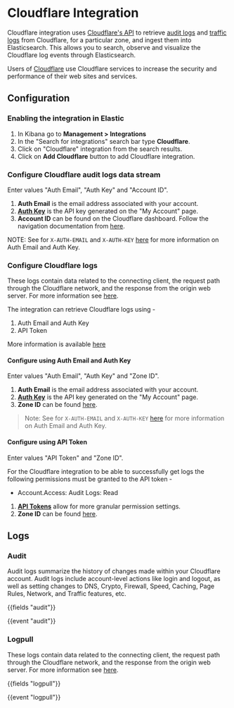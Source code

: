 # Cloudflare Integration

Cloudflare integration uses [Cloudflare's API](https://api.cloudflare.com/) to retrieve [audit logs](https://support.cloudflare.com/hc/en-us/articles/115002833612-Understanding-Cloudflare-Audit-Logs) and [traffic logs](https://developers.cloudflare.com/logs/logpull/understanding-the-basics/) from Cloudflare, for a particular zone, and ingest them into Elasticsearch. This allows you to search, observe and visualize the Cloudflare log events through Elasticsearch.

Users of [Cloudflare](https://www.cloudflare.com/en-au/learning/what-is-cloudflare/) use Cloudflare services to increase the security and performance of their web sites and services. 

## Configuration

### Enabling the integration in Elastic

1. In Kibana go to **Management > Integrations**
2. In the "Search for integrations" search bar type **Cloudflare**.
3. Click on "Cloudflare" integration from the search results.
4. Click on **Add Cloudflare** button to add Cloudflare integration.

### Configure Cloudflare audit logs data stream

Enter values "Auth Email", "Auth Key" and "Account ID".

1. **Auth Email** is the email address associated with your account. 
2. [**Auth Key**](https://developers.cloudflare.com/api/keys/) is the API key generated on the "My Account" page.
3. **Account ID** can be found on the Cloudflare dashboard. Follow the navigation documentation from [here](https://developers.cloudflare.com/fundamentals/get-started/basic-tasks/find-account-and-zone-ids/).

NOTE: See for `X-AUTH-EMAIL` and `X-AUTH-KEY` [here](https://api.cloudflare.com/#getting-started-requests) for more information on Auth Email and Auth Key.

### Configure Cloudflare logs

These logs contain data related to the connecting client, the request path through the Cloudflare network, and the response from the origin web server. For more information see [here](https://developers.cloudflare.com/logs/logpull/).

The integration can retrieve Cloudflare logs using -

1. Auth Email and Auth Key
2. API Token

More information is available [here](https://developers.cloudflare.com/logs/logpull/requesting-logs/#required-authentication-headers)

#### Configure using Auth Email and Auth Key

Enter values "Auth Email", "Auth Key" and "Zone ID".

1. **Auth Email** is the email address associated with your account. 
2. [**Auth Key**](https://developers.cloudflare.com/api/keys/) is the API key generated on the "My Account" page.
3. **Zone ID** can be found [here](https://developers.cloudflare.com/fundamentals/get-started/basic-tasks/find-account-and-zone-ids/).

>  Note: See for `X-AUTH-EMAIL` and `X-AUTH-KEY` [here](https://api.cloudflare.com/#getting-started-requests) for more information on Auth Email and Auth Key.

#### Configure using API Token

Enter values "API Token" and "Zone ID".

For the Cloudflare integration to be able to successfully get logs the following permissions must be granted to the API token -

- Account.Access: Audit Logs: Read

1. [**API Tokens**](https://developers.cloudflare.com/api/tokens/) allow for more granular permission settings. 
2. **Zone ID** can be found [here](https://developers.cloudflare.com/fundamentals/get-started/basic-tasks/find-account-and-zone-ids/).

## Logs

### Audit

Audit logs summarize the history of changes made within your Cloudflare account.  Audit logs include account-level actions like login and logout, as well as setting changes to DNS, Crypto, Firewall, Speed, Caching, Page Rules, Network, and Traffic features, etc.

{{fields "audit"}}

{{event "audit"}}

### Logpull

These logs contain data related to the connecting client, the request path through the Cloudflare network, and the response from the origin web server. For more information see [here](https://developers.cloudflare.com/logs/logpull/).

{{fields "logpull"}}

{{event "logpull"}}
